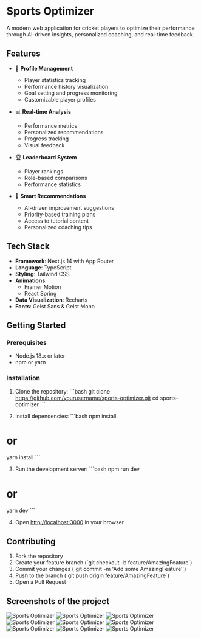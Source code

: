 # Sports Optimizer

A modern web application for cricket players to optimize their performance through AI-driven insights, personalized coaching, and real-time feedback.

## Features

- 🏏 **Profile Management**
  - Player statistics tracking
  - Performance history visualization
  - Goal setting and progress monitoring
  - Customizable player profiles

- 📊 **Real-time Analysis**
  - Performance metrics
  - Personalized recommendations
  - Progress tracking
  - Visual feedback

- 🏆 **Leaderboard System**
  - Player rankings
  - Role-based comparisons
  - Performance statistics

- 🎯 **Smart Recommendations**
  - AI-driven improvement suggestions
  - Priority-based training plans
  - Access to tutorial content
  - Personalized coaching tips

## Tech Stack

- **Framework**: Next.js 14 with App Router
- **Language**: TypeScript
- **Styling**: Tailwind CSS
- **Animations**: 
  - Framer Motion
  - React Spring
- **Data Visualization**: Recharts
- **Fonts**: Geist Sans & Geist Mono

## Getting Started

### Prerequisites

- Node.js 18.x or later
- npm or yarn

### Installation

1. Clone the repository:
\```bash
git clone https://github.com/yourusername/sports-optimizer.git
cd sports-optimizer
\```

2. Install dependencies:
\```bash
npm install
# or
yarn install
\```

3. Run the development server:
\```bash
npm run dev
# or
yarn dev
\```

4. Open [http://localhost:3000](http://localhost:3000) in your browser.

## Contributing

1. Fork the repository
2. Create your feature branch (\`git checkout -b feature/AmazingFeature\`)
3. Commit your changes (\`git commit -m 'Add some AmazingFeature'\`)
4. Push to the branch (\`git push origin feature/AmazingFeature\`)
5. Open a Pull Request


## Screenshots of the project
![Sports Optimizer](screenshots/p1.png)
![Sports Optimizer](screenshots/p2.1.png)
![Sports Optimizer](screenshots/p2.2.png)
![Sports Optimizer](screenshots/p3.1.png)
![Sports Optimizer](screenshots/p3.2.png)
![Sports Optimizer](screenshots/p3.3.png)
![Sports Optimizer](screenshots/p4.1.png)
![Sports Optimizer](screenshots/p4.2.png)
![Sports Optimizer](screenshots/p5.png)
